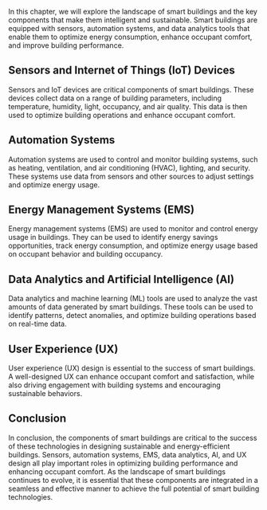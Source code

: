 
In this chapter, we will explore the landscape of smart buildings and the key components that make them intelligent and sustainable. Smart buildings are equipped with sensors, automation systems, and data analytics tools that enable them to optimize energy consumption, enhance occupant comfort, and improve building performance.

Sensors and Internet of Things (IoT) Devices
--------------------------------------------

Sensors and IoT devices are critical components of smart buildings. These devices collect data on a range of building parameters, including temperature, humidity, light, occupancy, and air quality. This data is then used to optimize building operations and enhance occupant comfort.

Automation Systems
------------------

Automation systems are used to control and monitor building systems, such as heating, ventilation, and air conditioning (HVAC), lighting, and security. These systems use data from sensors and other sources to adjust settings and optimize energy usage.

Energy Management Systems (EMS)
-------------------------------

Energy management systems (EMS) are used to monitor and control energy usage in buildings. They can be used to identify energy savings opportunities, track energy consumption, and optimize energy usage based on occupant behavior and building occupancy.

Data Analytics and Artificial Intelligence (AI)
-----------------------------------------------

Data analytics and machine learning (ML) tools are used to analyze the vast amounts of data generated by smart buildings. These tools can be used to identify patterns, detect anomalies, and optimize building operations based on real-time data.

User Experience (UX)
--------------------

User experience (UX) design is essential to the success of smart buildings. A well-designed UX can enhance occupant comfort and satisfaction, while also driving engagement with building systems and encouraging sustainable behaviors.

Conclusion
----------

In conclusion, the components of smart buildings are critical to the success of these technologies in designing sustainable and energy-efficient buildings. Sensors, automation systems, EMS, data analytics, AI, and UX design all play important roles in optimizing building performance and enhancing occupant comfort. As the landscape of smart buildings continues to evolve, it is essential that these components are integrated in a seamless and effective manner to achieve the full potential of smart building technologies.
